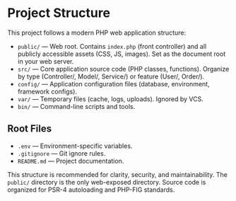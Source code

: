 # Project Structure

This project follows a modern PHP web application structure:

- `public/` — Web root. Contains `index.php` (front controller) and all publicly accessible assets (CSS, JS, images). Set as the document root in your web server.
- `src/` — Core application source code (PHP classes, functions). Organize by type (Controller/, Model/, Service/) or feature (User/, Order/).
- `config/` — Application configuration files (database, environment, framework configs).
- `var/` — Temporary files (cache, logs, uploads). Ignored by VCS.
- `bin/` — Command-line scripts and tools.

## Root Files
- `.env` — Environment-specific variables.
- `.gitignore` — Git ignore rules.
- `README.md` — Project documentation.

This structure is recommended for clarity, security, and maintainability. The `public/` directory is the only web-exposed directory. Source code is organized for PSR-4 autoloading and PHP-FIG standards.
